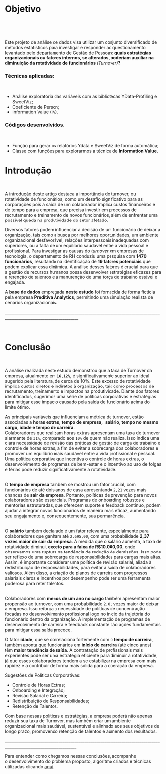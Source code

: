 

<h1 dir="auto">Objetivo</h1>

<p>&nbsp;</p>

<p dir="auto">&nbsp;</p>

<p dir="auto">Este projeto de an&aacute;lise de dados visa utilizar um conjunto diversificado de m&eacute;todos estat&iacute;sticos para investigar e responder ao questionamento levantado pelo departamento de Gest&atilde;o de Pessoas:<strong>&nbsp;quais estrat&eacute;gias organizacionais ou fatores internos, se alterados, poderiam auxiliar na diminui&ccedil;&atilde;o da rotatividade de funcion&aacute;rios&nbsp;</strong><em>(Turnover)</em><strong>?</strong></p>

<h3 dir="auto">T&eacute;cnicas aplicadas:</h3>

<p>&nbsp;</p>

<ul dir="auto">
	<li>An&aacute;lise explorat&oacute;ria das vari&aacute;veis com as bibliotecas YData-Profiling e SweetViz;</li>
	<li>Coeficiente de Person;</li>
	<li>Information Value (IV).</li>
</ul>

<h3 dir="auto">C&oacute;digos desenvolvidos.</h3>

<p>&nbsp;</p>

<ul dir="auto">
	<li>Fun&ccedil;&atilde;o para gerar os relat&oacute;rios Ydata e SweetViz de forma autom&aacute;tica;</li>
	<li>Classe com fun&ccedil;&otilde;es para explorarmos a t&eacute;cnica de&nbsp;<strong>Information Value.</strong></li>
</ul>

<h1 dir="auto"><strong>Introdu&ccedil;&atilde;o</strong></h1>

<p>&nbsp;</p>

<p dir="auto">A introdu&ccedil;&atilde;o deste artigo destaca a import&acirc;ncia do turnover, ou rotatividade de funcion&aacute;rios, como um desafio significativo para as corpora&ccedil;&otilde;es pois a sa&iacute;da de um colaborador implica custos financeiros e de tempo para a empresa, que precisa investir em processos de recrutamento e treinamento de novos funcion&aacute;rios, al&eacute;m de enfrentar uma poss&iacute;vel queda na produtividade do setor afetado.</p>

<p dir="auto">Diversos fatores podem influenciar a decis&atilde;o de um funcion&aacute;rio de deixar a organiza&ccedil;&atilde;o, tais como a busca por melhores oportunidades, um ambiente organizacional desfavor&aacute;vel, rela&ccedil;&otilde;es interpessoais inadequadas com superiores, ou a falta de um equil&iacute;brio saud&aacute;vel entre a vida pessoal e profissional. Para investigar as causas do&nbsp;<em>turnover</em>&nbsp;em empresas de tecnologia, o departamento de RH conduziu uma pesquisa com&nbsp;<strong>1470 funcion&aacute;rios</strong>, resultando na identifica&ccedil;&atilde;o de&nbsp;<strong>19 fatores potenciais</strong>&nbsp;que podem explicar essa din&acirc;mica. A an&aacute;lise desses fatores &eacute; crucial para que a gest&atilde;o de recursos humanos possa desenvolver estrat&eacute;gias eficazes para a reten&ccedil;&atilde;o de talentos e a manuten&ccedil;&atilde;o de uma for&ccedil;a de trabalho est&aacute;vel e engajada.</p>

<p dir="auto">A&nbsp;<strong>base de dados</strong>&nbsp;empregada&nbsp;<strong>neste estudo</strong>&nbsp;foi fornecida de forma fict&iacute;cia pela empresa&nbsp;<strong>Preditiva Analytics</strong>, permitindo uma simula&ccedil;&atilde;o realista de cen&aacute;rios organizacionais.</p>

<p dir="auto">___________________________________________________________________________________________________________________</p>

<p dir="auto">&nbsp;</p>

<h1 dir="auto"><strong>Conclus&atilde;o</strong></h1>

<p>&nbsp;</p>

<p dir="auto">A an&aacute;lise realizada neste estudo demonstrou que a taxa de Turnover da empresa, atualmente em&nbsp;<strong><code>16,12%</code></strong>, &eacute; significativamente superior ao ideal sugerido pela literatura, de cerca de 10%. Este excesso de rotatividade implica custos diretos e indiretos &agrave; organiza&ccedil;&atilde;o, tais como processos de recrutamento, treinamento e impactos na produtividade. Diante dos fatores identificados, sugerimos uma s&eacute;rie de pol&iacute;ticas corporativas e estrat&eacute;gias para mitigar esse impacto causado pela sa&iacute;da de funcion&aacute;rio acima do limite &oacute;timo.</p>

<p dir="auto">As principais vari&aacute;veis que influenciam a m&eacute;trica de turnover, est&atilde;o associadas a&nbsp;<strong>horas extras</strong>,&nbsp;<strong>tempo de empresa,</strong>&nbsp;&nbsp;<strong>sal&aacute;rio, tempo no mesmo cargo, idade e tempo de carreira</strong>.<br />
Colaboradores que realizam horas extras apresentam uma taxa de turnover alarmante de&nbsp;<code>31%</code>, comparado aos&nbsp;<code>10%</code>&nbsp;de quem n&atilde;o realiza. Isso indica uma clara necessidade de revis&atilde;o das pr&aacute;ticas de gest&atilde;o de carga de trabalho e controle de horas extras, a fim de evitar a sobrecarga dos colaboradores e promover um equil&iacute;brio mais saud&aacute;vel entre a vida profissional e pessoal.<br />
Uma pol&iacute;tica corporativa que incentiva o controle de horas extras, o desenvolvimento de programas de bem-estar e o incentivo ao uso de folgas e f&eacute;rias pode reduzir significativamente a rotatividade.<br />
&nbsp;</p>

<p dir="auto">O&nbsp;<strong>tempo de empresa</strong>&nbsp;tamb&eacute;m se mostrou um fator crucial, com funcion&aacute;rios de at&eacute; dois anos de casa apresentando&nbsp;<code>2,21</code>&nbsp;vezes mais chances de&nbsp;<strong>sair da empresa</strong>. Portanto, pol&iacute;ticas de preven&ccedil;&atilde;o para novos colaboradores s&atilde;o essenciais. Programas de onboarding robustos e mentorias estruturadas, que oferecem suporte e feedback cont&iacute;nuo, podem ajudar a integrar novos funcion&aacute;rios de maneira mais eficaz, aumentando seu engajamento e, consequentemente, sua perman&ecirc;ncia.<br />
&nbsp;</p>

<p dir="auto">O&nbsp;<strong>sal&aacute;rio</strong>&nbsp;tamb&eacute;m declarado &eacute; um fator relevante, especialmente para colaboradores que ganham at&eacute;&nbsp;<code>2.695,00</code>, com uma probabilidade&nbsp;<strong>2,37 vezes maior de sair da empresa</strong>. &Agrave; medida que o sal&aacute;rio aumenta, a taxa de rotatividade diminui,&nbsp;<strong>exceto para a faixa de R$10.000,00</strong>, onde observamos uma ruptura na tend&ecirc;ncia de redu&ccedil;&atilde;o de demiss&otilde;es. Isso pode ser reflexo de uma sobrecarga de responsabilidades para cargas mais altas. Assim, &eacute; importante considerar uma pol&iacute;tica de revis&atilde;o salarial, aliada &agrave; redistribui&ccedil;&atilde;o de responsabilidades, para evitar a sa&iacute;da de colaboradores valiosos. Al&eacute;m disso, a cria&ccedil;&atilde;o de planos de carreira com progressos salariais claros e incentivos por desempenho pode ser uma ferramenta poderosa para reter talentos.<br />
&nbsp;</p>

<p dir="auto">Colaboradores com&nbsp;<strong>menos de um ano no cargo</strong>&nbsp;tamb&eacute;m apresentam maior propens&atilde;o ao turnover, com uma probabilidade&nbsp;<code>2,01</code>&nbsp;vezes maior de deixar a empresa. Isso refor&ccedil;a a necessidade de pol&iacute;ticas de concentra&ccedil;&atilde;o focadas no desenvolvimento profissional logo no in&iacute;cio da trajet&oacute;ria do funcion&aacute;rio dentro da organiza&ccedil;&atilde;o. A implementa&ccedil;&atilde;o de programas de desenvolvimento de carreira e feedback constante s&atilde;o a&ccedil;&otilde;es fundamentais para mitigar essa sa&iacute;da precoce.</p>

<p dir="auto">O fator&nbsp;<strong>idade</strong>, que se correlaciona fortemente com o&nbsp;<strong>tempo de carreira</strong>, tamb&eacute;m aponta que funcion&aacute;rios em&nbsp;<strong>in&iacute;cio de carreira</strong>&nbsp;(at&eacute; cinco anos) t&ecirc;m&nbsp;<strong>maior tend&ecirc;ncia de sa&iacute;da</strong>. A contrata&ccedil;&atilde;o de profissionais mais experientes pode ser uma estrat&eacute;gia eficiente para diminuir a rotatividade, j&aacute; que esses colaboradores tendem a se estabilizar na empresa com mais rapidez e a contribuir de forma mais s&oacute;lida para a opera&ccedil;&atilde;o da empresa.</p>

<p dir="auto">Sugest&otilde;es de Pol&iacute;ticas Corporativas:</p>

<ul dir="auto">
	<li>Controle de Horas Extras;</li>
	<li>Onboarding e Integra&ccedil;&atilde;o;</li>
	<li>Revis&atilde;o Salarial e Carreira;</li>
	<li>Redistribui&ccedil;&atilde;o de Responsabilidades;</li>
	<li>Reten&ccedil;&atilde;o de Talentos.</li>
</ul>

<p dir="auto">Com base nessas pol&iacute;ticas e estrat&eacute;gias, a empresa poder&aacute; n&atilde;o apenas reduzir sua taxa de Turnover, mas tamb&eacute;m criar um ambiente organizacional mais saud&aacute;vel, sustent&aacute;vel e alinhado aos seus objetivos de longo prazo, promovendo reten&ccedil;&atilde;o de talentos e aumento dos resultados.</p>

<p dir="auto">__________________________________________________________________________________________________________________</p>

<p dir="auto">Para entender como chegamos nessas conclus&otilde;es, acompanhe o&nbsp;desenvolvimento do problema proposto, algoritmo criados e t&eacute;cnicas utilizadas clicando <a href="https://github.com/p4uloms4ntos/reducao-de-turnover-de-colaboradores/blob/master/Redu%C3%A7%C3%A3o%20de%20Turnover%20dos%20Colaboradores.ipynb">aqui</a>.</p>
